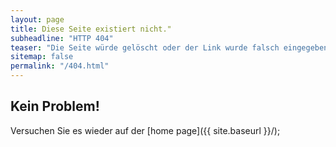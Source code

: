 ```yaml
---
layout: page
title: Diese Seite existiert nicht."
subheadline: "HTTP 404"
teaser: "Die Seite würde gelöscht oder der Link wurde falsch eingegeben."
sitemap: false
permalink: "/404.html"
---
```

## Kein Problem!

Versuchen Sie es wieder auf der [home page]({{ site.baseurl }}/); 
